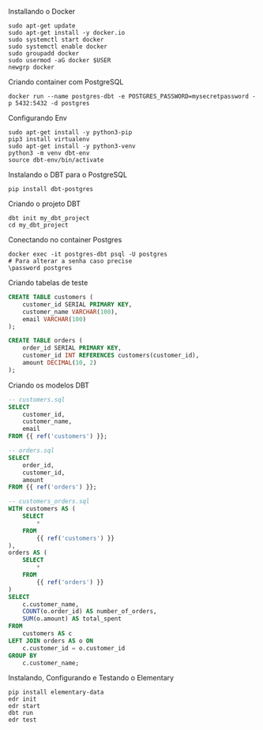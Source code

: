 Installando o Docker
```shell
sudo apt-get update
sudo apt-get install -y docker.io
sudo systemctl start docker
sudo systemctl enable docker
sudo groupadd docker
sudo usermod -aG docker $USER
newgrp docker
```

Criando container com PostgreSQL
```shell
docker run --name postgres-dbt -e POSTGRES_PASSWORD=mysecretpassword -p 5432:5432 -d postgres
```
Configurando Env
```shell
sudo apt-get install -y python3-pip
pip3 install virtualenv
sudo apt-get install -y python3-venv
python3 -m venv dbt-env
source dbt-env/bin/activate
```
Instalando o DBT para o PostgreSQL
```shell
pip install dbt-postgres
```
Criando o projeto DBT
```shell
dbt init my_dbt_project
cd my_dbt_project
```
Conectando no container Postgres
```shell
docker exec -it postgres-dbt psql -U postgres
# Para alterar a senha caso precise
\password postgres
```
Criando tabelas de teste
```sql
CREATE TABLE customers (
    customer_id SERIAL PRIMARY KEY,
    customer_name VARCHAR(100),
    email VARCHAR(100)
);

CREATE TABLE orders (
    order_id SERIAL PRIMARY KEY,
    customer_id INT REFERENCES customers(customer_id),
    amount DECIMAL(10, 2)
);
```
Criando os modelos DBT
```sql
-- customers.sql
SELECT 
    customer_id, 
    customer_name, 
    email 
FROM {{ ref('customers') }};

-- orders.sql
SELECT 
    order_id, 
    customer_id, 
    amount 
FROM {{ ref('orders') }};

-- customers_orders.sql
WITH customers AS (
    SELECT 
        * 
    FROM 
        {{ ref('customers') }}
),
orders AS (
    SELECT 
        * 
    FROM 
        {{ ref('orders') }}
)
SELECT 
    c.customer_name,
    COUNT(o.order_id) AS number_of_orders,
    SUM(o.amount) AS total_spent
FROM 
    customers AS c
LEFT JOIN orders AS o ON 
    c.customer_id = o.customer_id
GROUP BY 
    c.customer_name;
```
Instalando, Configurando e Testando o Elementary
```shell
pip install elementary-data
edr init
edr start
dbt run
edr test
```